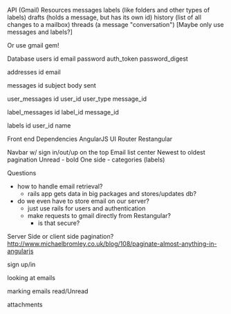 
API (Gmail)
  Resources
    messages
    labels (like folders and other types of labels)
    drafts (holds a message, but has its own id)
    history (list of all changes to a mailbox)
    threads (a message "conversation")
    [Maybe only use messages and labels?]

Or use gmail gem!

Database
  users
    id
    email
    password
    auth_token
    password_digest

  addresses
    id
    email

  messages
    id
    subject
    body
    sent

  user_messages
    id
    user_id
    user_type
    message_id

  label_messages
    id
    label_id
    message_id

  labels
    id
    user_id
    name


Front end
  Dependencies
    AngularJS
    UI Router
    Restangular

  Navbar w/ sign in/out/up on the top
  Email list center
    Newest to oldest
    pagination
    Unread - bold
  One side - categories (labels)





Questions
  * how to handle email retrieval?
    * rails app gets data in big packages and stores/updates db?
  * do we even have to store email on our server?
    * just use rails for users and authentication
    * make requests to gmail directly from Restangular?
      * is that secure?

Server Side or client side pagination?
http://www.michaelbromley.co.uk/blog/108/paginate-almost-anything-in-angularjs


sign up/in

looking at emails


marking emails read/Unread

attachments
